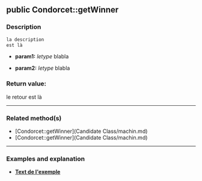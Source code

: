 ## public Condorcet::getWinner

### Description    

```php
la description
est là
```

- **param1:** *letype* blabla

- **param2:** *letype* blabla



### Return value:   

le retour
est là


---------------------------------------

### Related method(s)      

* [Condorcet::getWinner](Candidate Class/machin.md)    
* [Condorcet::getWinner](Candidate Class/machin.md)    

---------------------------------------

### Examples and explanation

* **[Text de l'exemple](link)**    
